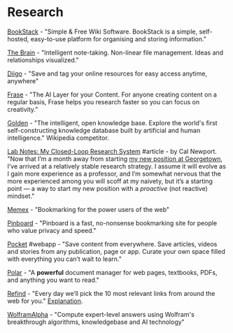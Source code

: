 # Research

[BookStack](https://www.bookstackapp.com) - "Simple & Free Wiki Software. BookStack is a simple, self-hosted, easy-to-use platform for organising and storing information."

[The Brain](https://www.thebrain.com/) - "Intelligent note-taking. Non-linear file management. Ideas and relationships visualized."

[Diigo](https://www.diigo.com/) - "Save and tag your online resources for easy access anytime, anywhere"

[Frase](https://frase.io/?ref=producthunt) - "The AI Layer for your Content. For anyone creating content on a regular basis, Frase helps you research faster so you can focus on creativity."

[Golden](https://golden.com/?ref=producthunt) - "The intelligent, open knowledge base. Explore the world's first self-constructing knowledge database built by artificial and human intelligence." Wikipedia competitor.

[Lab Notes: My Closed-Loop Research System](http://www.calnewport.com/blog/2011/06/23/lab-notes-my-closed-loop-research-system/) \#article - by Cal Newport. "Now that I’m a month away from starting [my new position at Georgetown](http://calnewport.com/blog/2011/06/01/quick-hits-my-move-to-georgetown-live-interview-and-experiments-with-forced-batching/), I’ve arrived at a relatively stable research strategy. I assume it will evolve as I gain more experience as a professor, and I’m somewhat nervous that the more experienced among you will scoff at my naivety, but it’s a starting point — a way to start my new position with a _proactive_ \(not reactive\) mindset."

[Memex](https://getmemex.com/) - "Bookmarking for the power users of the web"

[Pinboard](https://pinboard.in/) - "Pinboard is a fast, no-nonsense bookmarking site for people who value privacy and speed."

[Pocket](https://getpocket.com/) \#webapp - "Save content from everywhere. Save articles, videos and stories from any publication, page or app. Curate your own space filled with everything you can’t wait to learn."

[Polar](https://getpolarized.io/#pricing) - "A **powerful** document manager for web pages, textbooks, PDFs, and anything you want to read."

[Refind](https://refind.com/) - "Every day we’ll pick the 10 most relevant links from around the web for you." [Explanation](https://relevance.community/).

[WolframAlpha](https://www.wolframalpha.com/) - "Compute expert-level answers using Wolfram's breakthrough algorithms, knowledgebase and AI technology"

